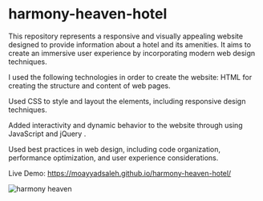 # harmony-heaven-hotel
This repository represents a responsive and visually appealing website designed to provide information about a hotel and its amenities. It aims to create an immersive user experience by incorporating modern web design techniques.

I used the following technologies in order to create the website:
HTML for creating the structure and content of web pages.

Used  CSS to style and layout the elements, including responsive design techniques.

Added interactivity and dynamic behavior to the website through using JavaScript and jQuery .

Used best practices in web design, including code organization, performance optimization, and user experience considerations.

Live Demo: https://moayyadsaleh.github.io/harmony-heaven-hotel/


![harmony heaven](https://github.com/moayyadsaleh/harmony-heaven-hotel/assets/137034202/4e85af39-7f6c-4e06-83c6-5179993ad8a4)
